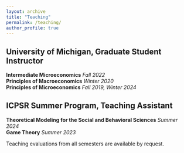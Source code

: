 ```yaml
---
layout: archive
title: "Teaching"
permalink: /teaching/
author_profile: true
---
```


## University of Michigan, Graduate Student Instructor

**Intermediate Microeconomics** _Fall 2022_<br>
**Principles of Macroeconomics** _Winter 2020_<br>
**Principles of Microeconomics** _Fall 2019, Winter 2024_<br>



## ICPSR Summer Program, Teaching Assistant

**Theoretical Modeling for the Social and Behavioral Sciences** _Summer 2024_<br>
**Game Theory** _Summer 2023_<br>


Teaching evaluations from all semesters are available by request.